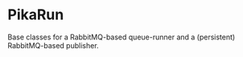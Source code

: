 PikaRun
=======

Base classes for a RabbitMQ-based queue-runner and a (persistent) RabbitMQ-based
publisher.


